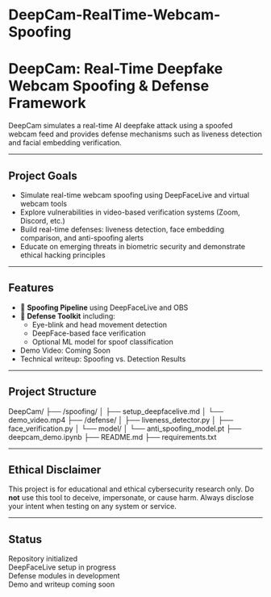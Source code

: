 # DeepCam-RealTime-Webcam-Spoofing
# DeepCam: Real-Time Deepfake Webcam Spoofing & Defense Framework

DeepCam simulates a real-time AI deepfake attack using a spoofed webcam feed and provides defense mechanisms such as liveness detection and facial embedding verification.

---

## Project Goals

- Simulate real-time webcam spoofing using DeepFaceLive and virtual webcam tools
- Explore vulnerabilities in video-based verification systems (Zoom, Discord, etc.)
- Build real-time defenses: liveness detection, face embedding comparison, and anti-spoofing alerts
- Educate on emerging threats in biometric security and demonstrate ethical hacking principles

---

## Features

- 🔴 **Spoofing Pipeline** using DeepFaceLive and OBS
- 🔵 **Defense Toolkit** including:
  - Eye-blink and head movement detection
  - DeepFace-based face verification
  - Optional ML model for spoof classification
- Demo Video: Coming Soon
- Technical writeup: Spoofing vs. Detection Results

---

## Project Structure
DeepCam/
├── /spoofing/
│ ├── setup_deepfacelive.md
│ └── demo_video.mp4
├── /defense/
│ ├── liveness_detector.py
│ ├── face_verification.py
│ └── model/
│ └── anti_spoofing_model.pt
├── deepcam_demo.ipynb
├── README.md
├── requirements.txt

---

## Ethical Disclaimer

This project is for educational and ethical cybersecurity research only. Do **not** use this tool to deceive, impersonate, or cause harm. Always disclose your intent when testing on any system or service.

---

## Status

Repository initialized  
DeepFaceLive setup in progress  
Defense modules in development  
Demo and writeup coming soon

